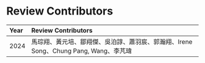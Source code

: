 # Review Contributors

| Year | Review Contributors |
| :--- | :--- |
| 2024 | 馬琮翔、黃元培、鄒翔傑、吳泊諄、蕭羽宸、郭瀚翔、Irene Song、Chung Pang, Wang、李芃瑋 |
